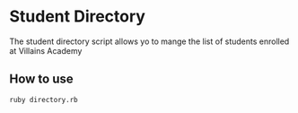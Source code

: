 # Student Directory #

The student directory script allows yo to mange the list of students enrolled at Villains Academy

## How to use ##

```shell
ruby directory.rb
```
